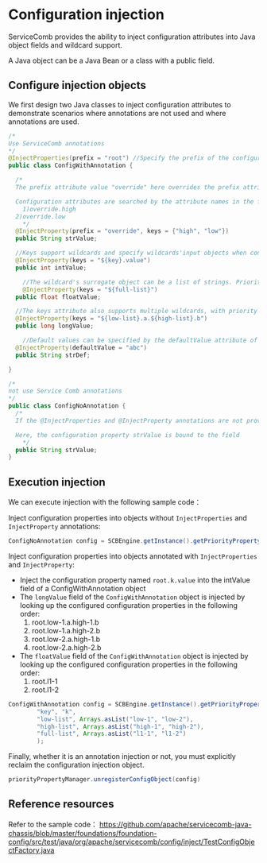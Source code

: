 # Configuration injection
ServiceComb provides the ability to inject configuration attributes into Java object fields and wildcard support.

A Java object can be a Java Bean or a class with a public field.

## Configure injection objects

We first design two Java classes to inject configuration attributes to demonstrate scenarios where annotations are not used and where annotations are used.

```Java
/*
Use ServiceComb annotations
*/
@InjectProperties(prefix = "root") //Specify the prefix of the configuration attribute associated with the model
public class ConfigWithAnnotation {

  /*
  The prefix attribute value "override" here overrides the prefix attribute value "root" labeled in the @InjectProperties annotation of the class definition. The keys attribute can be an array of strings and the lower the subscript of the array element, the higher the priority.

  Configuration attributes are searched by the attribute names in the following order until the configuration attributes that have been configured are found, then the search is stopped:
	1)override.high
  2)override.low
	*/
  @InjectProperty(prefix = "override", keys = {"high", "low"})
  public String strValue;

  //Keys support wildcards and specify wildcards'input objects when configuration attributes are injected.
  @InjectProperty(keys = "${key}.value")
  public int intValue;

	//The wildcard's surrogate object can be a list of strings. Priority follows the strategy that the lower the subscript of array elements, the higher the priority.
	@InjectProperty(keys = "${full-list}")
  public float floatValue;

  //The keys attribute also supports multiple wildcards, with priority as follows: first, the priority of wildcards decreases from left to right, and then, if wildcards are substituted into List, the lower the index of elements in List, the higher the priority strategy.
  @InjectProperty(keys = "${low-list}.a.${high-list}.b")
  public long longValue;

	//Default values can be specified by the defaultValue attribute of the annotation. If the field is not associated with any configuration properties, the default values defined will take effect, otherwise the default values will be overwritten.
  @InjectProperty(defaultValue = "abc")
  public String strDef;

}
```

```Java
/*
not use Service Comb annotations
*/
public class ConfigNoAnnotation {
  /*
  If the @InjectProperties and @InjectProperty annotations are not provided, the field name is used as the configuration property name by default. Note that class names do not function as prefixes.

  Here, the configuration property strValue is bound to the field
	*/
  public String strValue;
}
```

## Execution injection
We can execute injection with the following sample code：

Inject configuration properties into objects without `InjectProperties` and `InjectProperty` annotations:

```Java
ConfigNoAnnotation config = SCBEngine.getInstance().getPriorityPropertyManager().createConfigObject(ConfigNoAnnotation.class);
```

Inject configuration properties into objects annotated with `InjectProperties` and `InjectProperty`:

* Inject the configuration property named `root.k.value` into the intValue field of a ConfigWithAnnotation object
* The `longValue` field of the `ConfigWithAnnotation` object is injected by looking up the configured configuration properties in the following order:
  1.  root.low-1.a.high-1.b
  2.  root.low-1.a.high-2.b
  3.  root.low-2.a.high-1.b
  4.  root.low-2.a.high-2.b
* The `floatValue` field of the `ConfigWithAnnotation` object is injected by looking up the configured configuration properties in the following order:
  1.  root.l1-1
  2.  root.l1-2

```Java
ConfigWithAnnotation config = SCBEngine.getInstance().getPriorityPropertyManager().createConfigObject(ConfigWithAnnotation.class,
        "key", "k",
        "low-list", Arrays.asList("low-1", "low-2"),
        "high-list", Arrays.asList("high-1", "high-2"),
		"full-list", Arrays.asList("l1-1", "l1-2")
		);
```

Finally, whether it is an annotation injection or not, you must explicitly reclaim the configuration injection object.

```Java
priorityPropertyManager.unregisterConfigObject(config)
```

## Reference resources
Refer to the sample code： https://github.com/apache/servicecomb-java-chassis/blob/master/foundations/foundation-config/src/test/java/org/apache/servicecomb/config/inject/TestConfigObjectFactory.java
